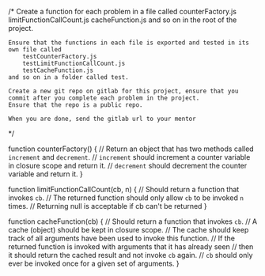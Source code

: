 /*
    Create a function for each problem in a file called
        counterFactory.js
        limitFunctionCallCount.js
        cacheFunction.js
    and so on in the root of the project.
    
    Ensure that the functions in each file is exported and tested in its own file called
        testCounterFactory.js
        testLimitFunctionCallCount.js
        testCacheFunction.js
    and so on in a folder called test.

    Create a new git repo on gitlab for this project, ensure that you commit after you complete each problem in the project. 
    Ensure that the repo is a public repo.

    When you are done, send the gitlab url to your mentor
*/

function counterFactory() {
    // Return an object that has two methods called `increment` and `decrement`.
    // `increment` should increment a counter variable in closure scope and return it.
    // `decrement` should decrement the counter variable and return it.
}

function limitFunctionCallCount(cb, n) {
    // Should return a function that invokes `cb`.
    // The returned function should only allow `cb` to be invoked `n` times.
    // Returning null is acceptable if cb can't be returned
}

function cacheFunction(cb) {
    // Should return a function that invokes `cb`.
    // A cache (object) should be kept in closure scope.
    // The cache should keep track of all arguments have been used to invoke this function.
    // If the returned function is invoked with arguments that it has already seen
    // then it should return the cached result and not invoke `cb` again.
    // `cb` should only ever be invoked once for a given set of arguments.
}
